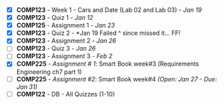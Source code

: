 - [x] **COMP123** - Week 1 - Cars and Date (Lab 02 and Lab 03) - *Jan 19*
- [x] **COMP123** - Quiz 1 - *Jan 12*
- [x] **COMP125** - Assignment 1 - *Jan 23*
- [x] **COMP123** - Quiz 2 - *Jan 19 
      Failed ^ since missed it... FF!
- [x] **COMP123** - Assignment 2 - *Jan 26*
- [ ] **COMP123** - Quiz 3 - *Jan 26*
- [ ] **COMP123** - Assignment 3 - *Feb 2*
- [x] **COMP225** - *Assignment # 1*: Smart Book week#3 (Requirements Engineering ch7 part 1)
 - [ ] **COMP225** - *Assignment #2*: Smart Book week#4 *(Open: Jan 27 - Due: Jan 31)*
 - [ ] **COMP122** - DB - All Quizzes (1-10)
